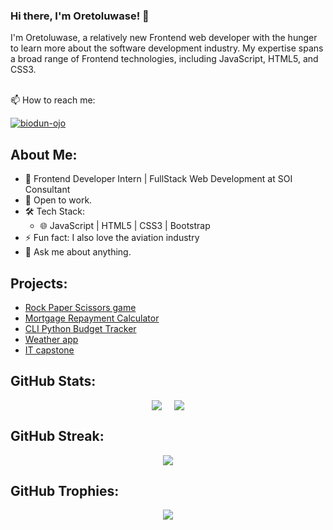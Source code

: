 <!---
biodun-ojo/biodun-ojo is a ✨ special ✨ repository because its `README.md` (this file) appears on your GitHub profile.
You can click the Preview link to take a look at your changes.
--->

### Hi there, I'm Oretoluwase! 👋

I'm Oretoluwase, a relatively new Frontend web developer with the hunger to learn more about the software development industry. My expertise spans a broad range of Frontend technologies, including JavaScript, HTML5, and CSS3.
<br><br>



📫 How to reach me:</p>
<a href="https://www.linkedin.com/in/abiodun-ojo-oretoluwase-74003623a?utm_source=share&utm_campaign=share_via&utm_content=profile&utm_medium=android_app" target="_blank">
    <img src="https://img.shields.io/badge/LinkedIn-%230077B5.svg?&style=for-the-badge&logo=linkedin&logoColor=white" alt="biodun-ojo">
</a>


## About Me:
- 🔭 Frontend Developer Intern | FullStack Web Development at SOI Consultant
- 👯 Open to work.
- 🛠 Tech Stack:
  - 🌐 JavaScript | HTML5 | CSS3 | Bootstrap
- ⚡ Fun fact: I also love the aviation industry
- 💬 Ask me about anything.

## Projects:
- [Rock Paper Scissors game](https://biodun-ojo.github.io/Rock-paper-scissors/)
- [Mortgage Repayment Calculator](https://biodun-ojo.github.io/mortgage-repayment-calculator/)
- [CLI Python Budget Tracker](https://github.com/biodun-ojo/Budget-Tracker)
- [Weather app](https://biodun-ojo.github.io/Weather-web/)
- [IT capstone](https://biodun-ojo.github.io/Capstone/)

## GitHub Stats:
<div style="display: flex; justify-content: center; align-items: center;">
  <img src="https://github-readme-stats.vercel.app/api?username=biodun-ojo&show_icons=true&theme=cobalt" style="margin-right: 20px;">
  <img src="https://github-readme-stats.vercel.app/api/top-langs/?username=biodun-ojo&layout=compact&theme=cobalt">
</div>

## GitHub Streak:
<p align="center">
  <img src="https://github-readme-streak-stats.herokuapp.com/?user=biodun-ojo&theme=dark">
</p>

## GitHub Trophies:
<p align="center">
  <img src="https://github-profile-trophy.vercel.app/?username=biodun-ojo">
</p>